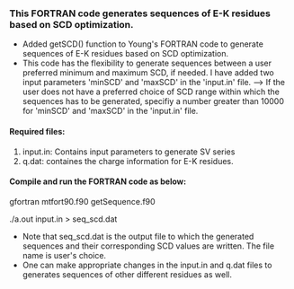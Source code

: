 ### This FORTRAN code generates sequences of E-K residues based on SCD optimization. 

* Added getSCD() function to Young's FORTRAN code to generate sequences of E-K residues based on SCD optimization.
* This code has the flexibility to generate sequences between a user preferred minimum and maximum SCD, if needed. I have added two input parameters 'minSCD' and 'maxSCD' in the 'input.in' file. 
 --> If the user does not have a preferred choice of SCD range within which the sequences has to be generated, specifiy a number greater than 10000 for 'minSCD' and 'maxSCD' in the 'input.in' file. 

#### Required files:

1) input.in: Contains input parameters to generate SV series
2) q.dat: containes the charge information for E-K residues.

#### Compile and run the FORTRAN code as below:

gfortran mtfort90.f90 getSequence.f90 

./a.out input.in > seq_scd.dat

* Note that seq_scd.dat is the output file to which the generated sequences and their corresponding SCD values are written. The file name is user's choice.
* One can make appropriate changes in the input.in and q.dat files to generates sequences of other different residues as well.
